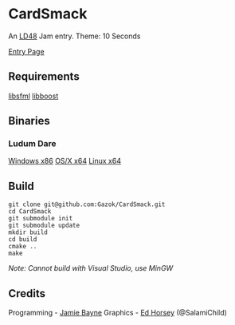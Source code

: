 CardSmack
=========

An [LD48](http://ludumdare.com) Jam entry.
Theme: 10 Seconds

[Entry Page](http://www.ludumdare.com/compo/ludum-dare-27/?action=preview&uid=6609)

Requirements
------------

[libsfml](http://sfml-dev.org)
[libboost](http://boost.org)

Binaries
--------

### Ludum Dare
[Windows x86](http://gazokblog.co.uk/LD27.zip)
[OS/X x64](http://gazokblog.co.uk/Cards_OSX.tar.xz)
[Linux x64](http://gazokblog.co.uk/LD27.tar.gz)

Build
-----

    git clone git@github.com:Gazok/CardSmack.git
    cd CardSmack
    git submodule init
    git submodule update
    mkdir build
    cd build
    cmake ..
    make

_Note: Cannot build with Visual Studio, use MinGW_

Credits
-------

Programming - [Jamie Bayne](http://gazokblog.co.uk)
Graphics - [Ed Horsey](https://pixelatedview.wordpress.com/) (@SalamiChild)
